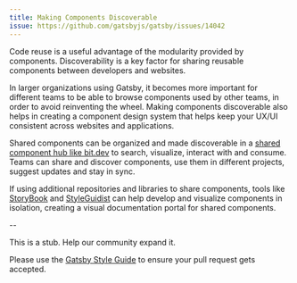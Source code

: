 ```yaml
---
title: Making Components Discoverable
issue: https://github.com/gatsbyjs/gatsby/issues/14042
---
```


Code reuse is a useful advantage of the modularity provided by components. Discoverability is a key factor for sharing reusable components between developers and websites.

In larger organizations using Gatsby, it becomes more important for different teams to be able to browse components used by other teams, in order to avoid reinventing the wheel. Making components discoverable also helps in creating a component design system that helps keep your UX/UI consistent across websites and applications.

Shared components can be organized and made discoverable in a [shared component hub like bit.dev](https://bit.dev/components) to search, visualize, interact with and consume. Teams can share and discover components, use them in different projects, suggest updates and stay in sync.

If using additional repositories and libraries to share components, tools like [StoryBook](/docs/visual-testing-with-storybook/) and [StyleGuidist](https://github.com/styleguidist/react-styleguidist) can help develop and visualize components in isolation, creating a visual documentation portal for shared components.

\--

This is a stub. Help our community expand it.

Please use the [Gatsby Style Guide](/contributing/gatsby-style-guide/) to ensure your
pull request gets accepted.
